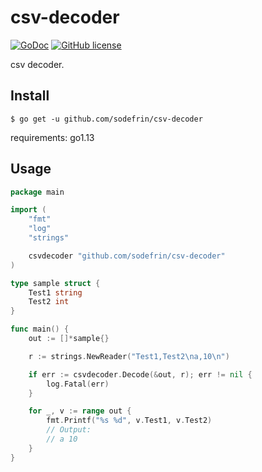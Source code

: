 # csv-decoder

[![GoDoc](https://godoc.org/github.com/sodefrin/csv-decoder?status.svg)](https://godoc.org/github.com/sodefrin/csv-decoder)
[![GitHub license](https://img.shields.io/badge/license-MIT-blue.svg)](https://raw.githubusercontent.com/sodefrin/csv-decoder/master/LICENSE)

csv decoder.

## Install

```
$ go get -u github.com/sodefrin/csv-decoder
```

requirements: go1.13

## Usage

```go
package main

import (
	"fmt"
	"log"
	"strings"

	csvdecoder "github.com/sodefrin/csv-decoder"
)

type sample struct {
	Test1 string
	Test2 int
}

func main() {
	out := []*sample{}

	r := strings.NewReader("Test1,Test2\na,10\n")

	if err := csvdecoder.Decode(&out, r); err != nil {
		log.Fatal(err)
	}

	for _, v := range out {
		fmt.Printf("%s %d", v.Test1, v.Test2)
		// Output:
		// a 10
	}
}
```
